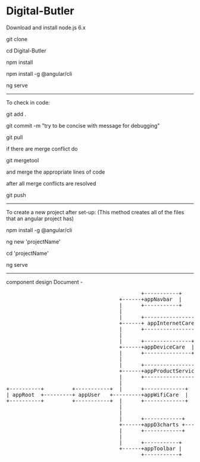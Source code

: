 # Digital-Butler

Download and install node.js 6.x

git clone <this repo>

cd Digital-Butler

npm install

npm install -g @angular/cli

ng serve

*********************************************************
To check in code:

git add .

git commit -m "try to be concise with message for debugging"

git pull

if there are merge conflict do

git mergetool

and merge the appropriate lines of code

after all merge conflicts are resolved

git push

********************************************************
To create a new project after set-up:
(This method creates all of the files that an angular project has)

npm install -g @angular/cli

ng new 'projectName'

cd 'projectName'

ng serve

*****************************************************
component design Document -
<pre>
                                           +-----------+
                                    +------+appNavbar  |
                                    |      +-----------+
                                    |
                                    |      +-------------------+
                                    +------+ appInternetCare   |
                                    |      +-------------------+
                                    |
                                    |      +---------------+
                                    +------+appDeviceCare  |
                                    |      +---------------+
                                    |
                                    |      +--------------------+
                                    +------+appProductService   |
                                    |      +--------------------+
                                    |
+----------+         +-----------+  |      +-------------+
| appRoot  +---------+ appUser   +---------+appWifiCare  |
+----------+         +-----------+  |      +-------------+
                                    |
                                    |
                                    |      +------------+    +-----------+
                                    +------+appD3charts +----+appD3graph |
                                    |      +------------+    +-----------+
                                    |
                                    |      +-----------+
                                    +------+appToolbar |
                                           +-----------+

</pre>
